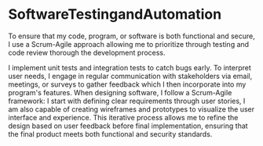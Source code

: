 # SoftwareTestingandAutomation
To ensure that my code, program, or software is both functional and secure, I use a Scrum-Agile approach allowing me to prioritize through testing and code review thorough the development process. 

I implement unit tests and integration tests to catch bugs early. To interpret user needs, I engage in regular communication with stakeholders via email, meetings, or surveys to gather feedback which I then incorporate into my program's features. When designing software, I follow a Scrum-Agile framework: I start with defining clear requirements through user stories, I am also capable of creating wireframes and prototypes to visualize the user interface and experience. 
This iterative process allows me to refine the design based on user feedback before final implementation, ensuring that the final product meets both functional and security standards. 

